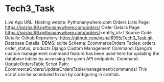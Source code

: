 # Tech3_Task

Live App URL: 
Hosting webite: Pythonanywhere.com
Orders Lists Page: https://svishal69.pythonanywhere.com/orders/
Order Details Page: https://svishal69.pythonanywhere.com/orders/<entity_id>/
Source Code Details:
Github Repository: https://github.com/vishal6995/Tech3_Task.git
Database Details: 
DBMS: sqlite
Schema: EcommerceOrders
Tables: orders, order_status, products
Django Custom Management Command:
Django’s custom management command feature has been used here for updating the database tables by accessing the given API endpoints. 
Command: UpdateOrdersTable
Script Path: EcommerceOrders/UpdateOrdersTable/management/commands/	
This script can be scheduled to run by configuring in crontab.
